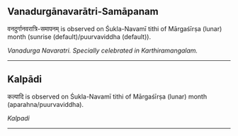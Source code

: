 ## Vanadurgānavarātri-Samāpanam
वनदुर्गानवरात्रि-समापनम् is observed on Śukla-Navamī tithi of Mārgaśīrṣa (lunar) month (sunrise (default)/puurvaviddha (default)).

_Vanadurga Navaratri. Specially celebrated in Karthiramangalam._

---
## Kalpādi
कल्पादि is observed on Śukla-Navamī tithi of Mārgaśīrṣa (lunar) month (aparahna/puurvaviddha).

_Kalpadi_

---
